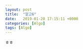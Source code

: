 ```yaml
---
layout: post
title:  "알고6"
date:   2019-01-20 17:15:11 +0000
categories: [Algo]
tags: [Algo]
---
```

ㅎㅎ
